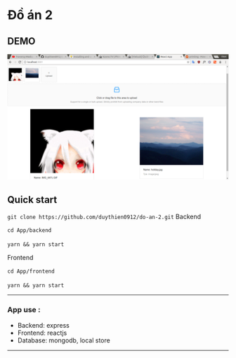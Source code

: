 # Đồ án 2

## DEMO

![Upload page](https://github.com/duythien0912/do-an-2/blob/master/Image/Screenshot%20from%202018-03-18%2016-47-31.png)

## Quick start
`
git clone https://github.com/duythien0912/do-an-2.git
`
Backend
```
cd App/backend

yarn && yarn start
```

Frontend
```
cd App/frontend

yarn && yarn start
```

---
### App use : 
* Backend: express
* Frontend: reactjs
* Database: mongodb, local store
---
